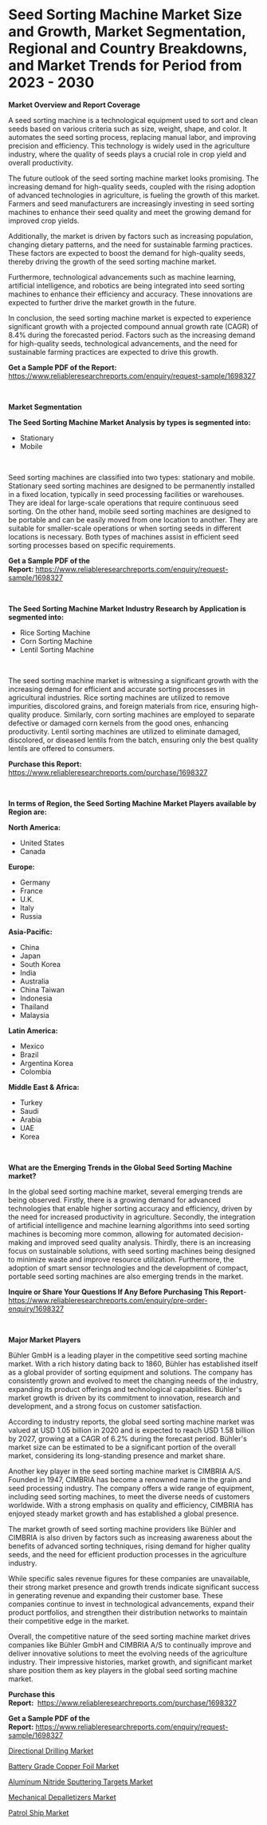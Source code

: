 <p><h1>Seed Sorting Machine Market Size and Growth, Market Segmentation, Regional and Country Breakdowns, and Market Trends for Period from 2023 -  2030</h1></p><p><strong>Market Overview and Report Coverage</strong></p>
<p><p>A seed sorting machine is a technological equipment used to sort and clean seeds based on various criteria such as size, weight, shape, and color. It automates the seed sorting process, replacing manual labor, and improving precision and efficiency. This technology is widely used in the agriculture industry, where the quality of seeds plays a crucial role in crop yield and overall productivity.</p><p>The future outlook of the seed sorting machine market looks promising. The increasing demand for high-quality seeds, coupled with the rising adoption of advanced technologies in agriculture, is fueling the growth of this market. Farmers and seed manufacturers are increasingly investing in seed sorting machines to enhance their seed quality and meet the growing demand for improved crop yields.</p><p>Additionally, the market is driven by factors such as increasing population, changing dietary patterns, and the need for sustainable farming practices. These factors are expected to boost the demand for high-quality seeds, thereby driving the growth of the seed sorting machine market.</p><p>Furthermore, technological advancements such as machine learning, artificial intelligence, and robotics are being integrated into seed sorting machines to enhance their efficiency and accuracy. These innovations are expected to further drive the market growth in the future.</p><p>In conclusion, the seed sorting machine market is expected to experience significant growth with a projected compound annual growth rate (CAGR) of 8.4% during the forecasted period. Factors such as the increasing demand for high-quality seeds, technological advancements, and the need for sustainable farming practices are expected to drive this growth.</p></p>
<p><strong>Get a Sample PDF of the Report:</strong> <a href="https://www.reliableresearchreports.com/enquiry/request-sample/1698327">https://www.reliableresearchreports.com/enquiry/request-sample/1698327</a></p>
<p>&nbsp;</p>
<p><strong>Market Segmentation</strong></p>
<p><strong>The Seed Sorting Machine Market Analysis by types is segmented into:</strong></p>
<p><ul><li>Stationary</li><li>Mobile</li></ul></p>
<p>&nbsp;</p>
<p><p>Seed sorting machines are classified into two types: stationary and mobile. Stationary seed sorting machines are designed to be permanently installed in a fixed location, typically in seed processing facilities or warehouses. They are ideal for large-scale operations that require continuous seed sorting. On the other hand, mobile seed sorting machines are designed to be portable and can be easily moved from one location to another. They are suitable for smaller-scale operations or when sorting seeds in different locations is necessary. Both types of machines assist in efficient seed sorting processes based on specific requirements.</p></p>
<p><strong>Get a Sample PDF of the Report:</strong>&nbsp;<a href="https://www.reliableresearchreports.com/enquiry/request-sample/1698327">https://www.reliableresearchreports.com/enquiry/request-sample/1698327</a></p>
<p>&nbsp;</p>
<p><strong>The Seed Sorting Machine Market Industry Research by Application is segmented into:</strong></p>
<p><ul><li>Rice Sorting Machine</li><li>Corn Sorting Machine</li><li>Lentil Sorting Machine</li></ul></p>
<p>&nbsp;</p>
<p><p>The seed sorting machine market is witnessing a significant growth with the increasing demand for efficient and accurate sorting processes in agricultural industries. Rice sorting machines are utilized to remove impurities, discolored grains, and foreign materials from rice, ensuring high-quality produce. Similarly, corn sorting machines are employed to separate defective or damaged corn kernels from the good ones, enhancing productivity. Lentil sorting machines are utilized to eliminate damaged, discolored, or diseased lentils from the batch, ensuring only the best quality lentils are offered to consumers.</p></p>
<p><strong>Purchase this Report:</strong>&nbsp; <a href="https://www.reliableresearchreports.com/purchase/1698327">https://www.reliableresearchreports.com/purchase/1698327</a></p>
<p>&nbsp;</p>
<p><strong>In terms of Region, the Seed Sorting Machine Market Players available by Region are:</strong></p>
<p>
    <p> <strong> North America: </strong>
        <ul>
            <li>United States</li>
            <li>Canada</li>
        </ul>
        </p> 
    <p> <strong> Europe: </strong>
        <ul>
            <li>Germany</li>
            <li>France</li>
            <li>U.K.</li>
            <li>Italy</li>
            <li>Russia</li>
        </ul>
        </p> 
    <p> <strong> Asia-Pacific: </strong>
        <ul>
            <li>China</li>
            <li>Japan</li>
            <li>South Korea</li>
            <li>India</li>
            <li>Australia</li>
            <li>China Taiwan</li>
            <li>Indonesia</li>
            <li>Thailand</li>
            <li>Malaysia</li>
        </ul>
        </p> 
    <p> <strong> Latin America: </strong>
        <ul>
            <li>Mexico</li>
            <li>Brazil</li>
            <li>Argentina Korea</li>
            <li>Colombia</li>
        </ul>
        </p> 
    <p> <strong> Middle East & Africa: </strong>
        <ul>
            <li>Turkey</li>
            <li>Saudi</li>
            <li>Arabia</li>
            <li>UAE</li>
            <li>Korea</li>
        </ul>
    </p>
    </p>
<p>&nbsp;</p>
<p><strong>What are the Emerging Trends in the Global Seed Sorting Machine market?</strong></p>
<p><p>In the global seed sorting machine market, several emerging trends are being observed. Firstly, there is a growing demand for advanced technologies that enable higher sorting accuracy and efficiency, driven by the need for increased productivity in agriculture. Secondly, the integration of artificial intelligence and machine learning algorithms into seed sorting machines is becoming more common, allowing for automated decision-making and improved seed quality analysis. Thirdly, there is an increasing focus on sustainable solutions, with seed sorting machines being designed to minimize waste and improve resource utilization. Furthermore, the adoption of smart sensor technologies and the development of compact, portable seed sorting machines are also emerging trends in the market.</p></p>
<p><strong>Inquire or Share Your Questions If Any Before Purchasing This Report</strong>- <a href="https://www.reliableresearchreports.com/enquiry/pre-order-enquiry/1698327">https://www.reliableresearchreports.com/enquiry/pre-order-enquiry/1698327</a></p>
<p>&nbsp;</p>
<p><strong>Major Market Players</strong></p>
<p><p>Bühler GmbH is a leading player in the competitive seed sorting machine market. With a rich history dating back to 1860, Bühler has established itself as a global provider of sorting equipment and solutions. The company has consistently grown and evolved to meet the changing needs of the industry, expanding its product offerings and technological capabilities. Bühler's market growth is driven by its commitment to innovation, research and development, and a strong focus on customer satisfaction.</p><p>According to industry reports, the global seed sorting machine market was valued at USD 1.05 billion in 2020 and is expected to reach USD 1.58 billion by 2027, growing at a CAGR of 6.2% during the forecast period. Bühler's market size can be estimated to be a significant portion of the overall market, considering its long-standing presence and market share.</p><p>Another key player in the seed sorting machine market is CIMBRIA A/S. Founded in 1947, CIMBRIA has become a renowned name in the grain and seed processing industry. The company offers a wide range of equipment, including seed sorting machines, to meet the diverse needs of customers worldwide. With a strong emphasis on quality and efficiency, CIMBRIA has enjoyed steady market growth and has established a global presence.</p><p>The market growth of seed sorting machine providers like Bühler and CIMBRIA is also driven by factors such as increasing awareness about the benefits of advanced sorting techniques, rising demand for higher quality seeds, and the need for efficient production processes in the agriculture industry.</p><p>While specific sales revenue figures for these companies are unavailable, their strong market presence and growth trends indicate significant success in generating revenue and expanding their customer base. These companies continue to invest in technological advancements, expand their product portfolios, and strengthen their distribution networks to maintain their competitive edge in the market.</p><p>Overall, the competitive nature of the seed sorting machine market drives companies like Bühler GmbH and CIMBRIA A/S to continually improve and deliver innovative solutions to meet the evolving needs of the agriculture industry. Their impressive histories, market growth, and significant market share position them as key players in the global seed sorting machine market.</p></p>
<p><strong>Purchase this Report:</strong>&nbsp;&nbsp;<a href="https://www.reliableresearchreports.com/purchase/1698327">https://www.reliableresearchreports.com/purchase/1698327</a></p>
<p></p>
<p><strong>Get a Sample PDF of the Report:</strong>&nbsp;<a href="https://www.reliableresearchreports.com/enquiry/request-sample/1698327">https://www.reliableresearchreports.com/enquiry/request-sample/1698327</a></p>
<p><p><a href="https://medium.com/@nettieboyle84/directional-drilling-market-size-growth-forecast-2023-2030-c31a8abbb109">Directional Drilling Market</a></p><p><a href="https://www.linkedin.com/pulse/battery-grade-copper-foil-market-size-growth-forecast/">Battery Grade Copper Foil Market</a></p><p><a href="https://www.linkedin.com/pulse/aluminum-nitride-sputtering-targets-market-size-2023-2030/">Aluminum Nitride Sputtering Targets Market</a></p><p><a href="https://www.linkedin.com/pulse/decoding-mechanical-depalletizers-market-deep-dive-latest/">Mechanical Depalletizers Market</a></p><p><a href="https://medium.com/@williambatz97/patrol-ship-market-size-growth-forecast-2023-2030-3c47735079c2">Patrol Ship Market</a></p></p>